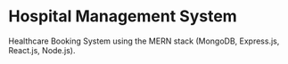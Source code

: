 
# Hospital Management System


Healthcare Booking System using the MERN stack (MongoDB, Express.js, React.js, Node.js).










